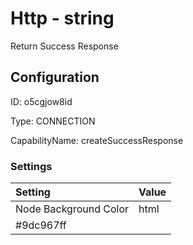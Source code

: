 # Http - string 
Return Success Response
## Configuration
ID:  o5cgjow8id

Type: CONNECTION 

CapabilityName: createSuccessResponse

### Settings
| Setting | Value  |
| :------------------------ | ---------------------------------------- |
| Node Background Color | html 
#9dc967ff | 






